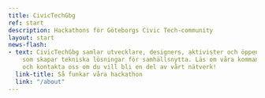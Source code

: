 ```yaml
---
title: CivicTechGbg
ref: start
description: Hackathons för Göteborgs Civic Tech-community
layout: start
news-flash:
- text: CivicTechGbg samlar utvecklare, designers, aktivister och öppen data-entusiaster
    som skapar tekniska lösningar för samhällsnytta. Läs om våra kommande hackathon
    och kontakta oss om du vill bli en del av vårt nätverk!
  link-title: Så funkar våra hackathon
  link: "/about"
---
```

